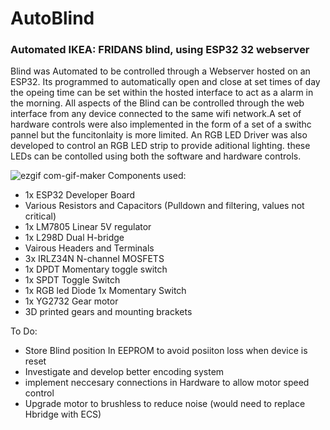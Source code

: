 <h1>AutoBlind</h1>

<h3>Automated IKEA: FRIDANS blind, using ESP32 32 webserver</h3>
<p>Blind was Automated to be controlled through a Webserver hosted on an ESP32. Its programmed to  automatically open and close at set times of day the opeing time can be set within the hosted interface to act as a alarm in the morning. All aspects of the Blind can be controlled through the web interface from any device connected to the same wifi network.A set of hardware controls were also implemented in the form of a set of a swithc pannel but the funcitonlaity is more limited. An RGB LED Driver was also developed to control an RGB LED strip to provide aditional lighting. these LEDs can be contolled using both the software and hardware controls.</p>

![ezgif com-gif-maker](https://user-images.githubusercontent.com/63902709/153567206-497ebd32-34aa-4b36-82b5-bed5925055f1.gif)
Components used:
<ul>
<li>1x ESP32 Developer Board
<li>Various Resistors and Capacitors (Pulldown and filtering, values not critical)
<li>1x LM7805 Linear 5V regulator
<li>1x L298D Dual H-bridge
<li>Vairous Headers and Terminals
<li>3x IRLZ34N N-channel MOSFETS
<li>1x DPDT Momentary toggle switch
<li>1x SPDT Toggle Switch
<li>1x RGB led Diode
<l>1x Momentary Switch
<li>1x YG2732 Gear motor
 <li>3D printed gears and mounting brackets
</ul>
  
 To Do:
  <ul>
  <li>Store Blind position In EEPROM to avoid posiiton loss when device is reset 
    <li>Investigate and develop better encoding system
      <li> implement neccesary connections in Hardware to allow motor speed control
        <li> Upgrade motor to brushless to reduce noise (would need to replace Hbridge with ECS)
  </ul>
  
  

